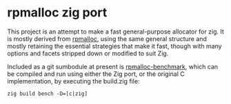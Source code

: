 # rpmalloc zig port

This project is an attempt to make a fast general-purpose allocator for zig. It is mostly derived from [rpmalloc](https://github.com/mjansson/rpmalloc), using the same general structure and mostly retaining the essential strategies that make it fast, though with many options and facets stripped down or modified to suit Zig.

Included as a git sumbodule at present is [rpmalloc-benchmark](https://github.com/mjansson/rpmalloc-benchmark), which can be compiled and run using either the Zig port, or the original C implementation, by executing the build.zig file:
```zig
zig build bench -D=[c|zig]
```

